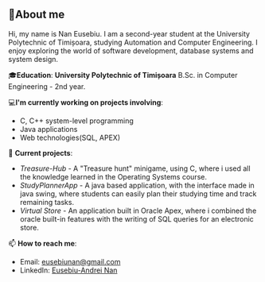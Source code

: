 ## 👋About me

Hi, my name is Nan Eusebiu. I am a second-year student at the University Polytechnic of Timișoara, studying Automation and Computer Engineering.
I enjoy exploring the world of software development, database systems and system design.

🎓**Education**:
**University Polytechnic of Timișoara**
B.Sc. in Computer Engineering - 2nd year.

💻**I'm currently working on projects involving**:
- C, C++ system-level programming
- Java applications
- Web technologies(SQL, APEX)

🚀 **Current projects**:
- *Treasure-Hub* - A "Treasure hunt" minigame, using C, where i used all the knowledge learned in the Operating Systems course.
- *StudyPlannerApp* - A java based application, with the interface made in java swing, where students can easily plan their studying time and track remaining tasks.
- *Virtual Store* - An application built in Oracle Apex, where i combined the oracle built-in features with the writing of SQL queries for an electronic store.

📫 **How to reach me**:
- Email: [eusebiunan@gmail.com](mailto:eusebiunan@gmail.com)
- LinkedIn: [Eusebiu-Andrei Nan](https://www.linkedin.com/in/eusebiu-andrei-nan-910091328/)
